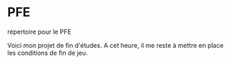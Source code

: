 # PFE
répertoire pour le PFE

Voici mon projet de fin d'études. A cet heure, il me reste à mettre en place les conditions de fin de jeu.
